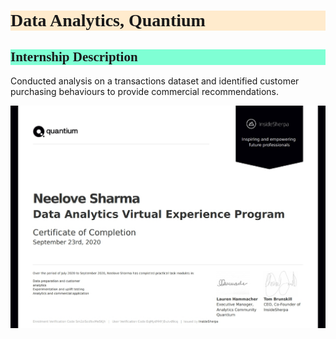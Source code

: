 <h1 style="background-color:BlanchedAlmond;font-family:Candara;">Data Analytics, Quantium</h1>

<h2 style="background-color:Aquamarine;font-family:Candara;">Internship Description</h2>

Conducted analysis on a transactions dataset and identified customer purchasing behaviours to provide commercial recommendations.


<img src="/images/QUANT.jpg?raw=true"/>
